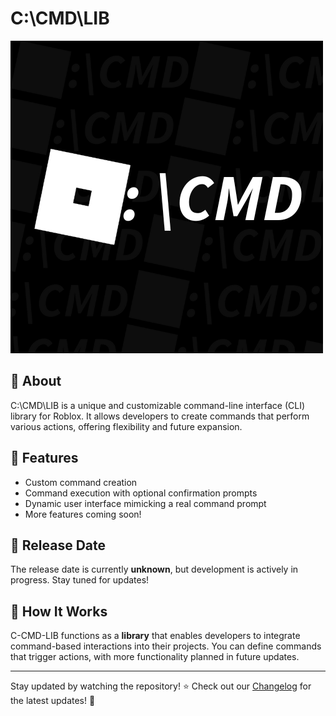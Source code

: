 # C:\CMD\LIB  
![C-CMD-LIB Logo](https://github.com/XENFLIX3R/C-CMD-LIB/blob/main/AssetLogo.png)  

## 🚀 About  
C:\CMD\LIB is a unique and customizable command-line interface (CLI) library for Roblox. It allows developers to create commands that perform various actions, offering flexibility and future expansion.  

## 🔧 Features  
- Custom command creation  
- Command execution with optional confirmation prompts  
- Dynamic user interface mimicking a real command prompt  
- More features coming soon!  

## 📅 Release Date  
The release date is currently **unknown**, but development is actively in progress. Stay tuned for updates!  

## 📜 How It Works  
C-CMD-LIB functions as a **library** that enables developers to integrate command-based interactions into their projects. You can define commands that trigger actions, with more functionality planned in future updates.  

---  
Stay updated by watching the repository! ⭐ Check out our [Changelog](https://github.com/XENFLIX3R/C-CMD-LIB/blob/main/ChangeLog.md) for the latest updates! 🚀
